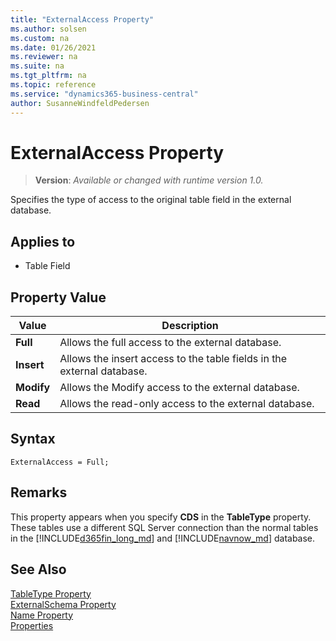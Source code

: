 ```yaml
---
title: "ExternalAccess Property"
ms.author: solsen
ms.custom: na
ms.date: 01/26/2021
ms.reviewer: na
ms.suite: na
ms.tgt_pltfrm: na
ms.topic: reference
ms.service: "dynamics365-business-central"
author: SusanneWindfeldPedersen
---
```

[//]: # (START>DO_NOT_EDIT)
[//]: # (IMPORTANT:Do not edit any of the content between here and the END>DO_NOT_EDIT.)
[//]: # (Any modifications should be made in the .xml files in the ModernDev repo.)
# ExternalAccess Property
> **Version**: _Available or changed with runtime version 1.0._

Specifies the type of access to the original table field in the external database.

## Applies to
-   Table Field

## Property Value

|Value|Description|
|-----------|---------------------------------------|
|**Full**|Allows the full access to the external database.|
|**Insert**|Allows the insert access to the table fields in the external database.|
|**Modify**|Allows the Modify access to the external database.|
|**Read**|Allows the read-only access to the external database.|

[//]: # (IMPORTANT: END>DO_NOT_EDIT)

## Syntax

```AL
ExternalAccess = Full;
```

## Remarks

This property appears when you specify **CDS** in the **TableType** property. These tables use a different SQL Server connection than the normal tables in the [!INCLUDE[d365fin_long_md](../includes/d365fin_long_md.md)] and [!INCLUDE[navnow_md](../includes/navnow_md.md)] database.  

## See Also  

[TableType Property](devenv-tabletype-property.md)   
[ExternalSchema Property](devenv-externalschema-property.md)   
[Name Property](devenv-name-property.md)   
[Properties](devenv-properties.md)   
